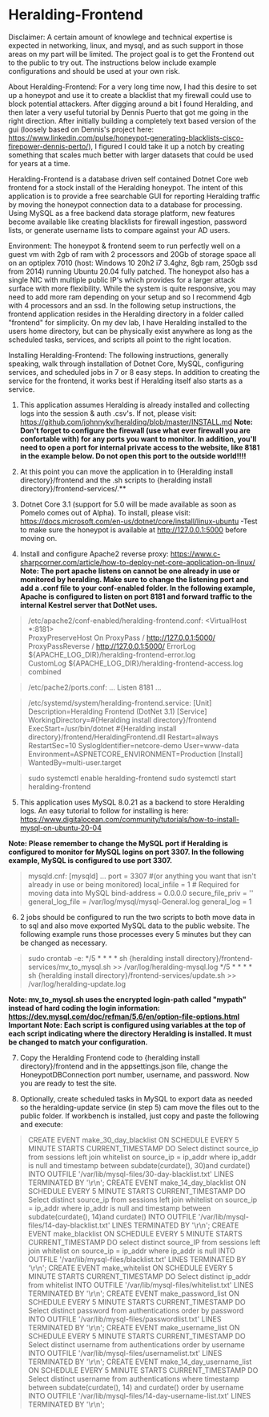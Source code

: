 # Heralding-Frontend
Disclaimer: A certain amount of knowlege and technical expertise is expected in networking, linux, and mysql, and as such support in those areas on my part will be limited. The project goal is to get the Frontend out to the public to try out. The instructions below include example configurations and should be used at your own risk.

About Heralding-Frontend:
For a very long time now, I had this desire to set up a honeypot and use it to create a blacklist that my firewall could use to block potential attackers. After digging around a bit I found Heralding, and then later a very useful tutorial by Dennis Puerto that got me going in the right direction. After initially building a completely text based version of the gui (loosely based on Dennis's project here: https://www.linkedin.com/pulse/honeypot-generating-blacklists-cisco-firepower-dennis-perto/), I figured I could take it up a notch by creating something that scales much better with larger datasets that could be used for years at a time. 

Heralding-Frontend is a database driven self contained Dotnet Core web frontend for a stock install of the Heralding honeypot. The intent of this application is to provide a free searchable GUI for reporting Heralding traffic by moving the honeypot connection data to a database for processing. Using MySQL as a free backend data storage platform, new features become available like creating blacklists for firewall ingestion, password lists, or generate username lists to compare against your AD users. 

Environment:
The honeypot & frontend seem to run perfectly well on a guest vm with 2gb of ram with 2 processors and 20Gb of storage space all on an optiplex 7010 (host: Windows 10 20h2 i7 3.4ghz, 8gb ram, 250gb ssd from 2014) running Ubuntu 20.04 fully patched. The honeypot also has a single NIC with multiple public IP's which provides for a larger attack surface with more flexibility. While the system is quite responsive, you may need to add more ram depending on your setup and so I recommend 4gb with 4 processors and an ssd. In the following setup instructions, the frontend application resides in the Heralding directory in a folder called "frontend" for simplicity. On my dev lab, I have Heralding installed to the users home directory, but can be physically exist anywhere as long as the scheduled tasks, services, and scripts all point to the right location. 

Installing Heralding-Frontend:
The following instructions, generally speaking, walk through installation of Dotnet Core, MySQL, configuring services, and scheduled jobs in 7 or 8 easy steps. In addition to creating the service for the frontend, it works best if Heralding itself also starts as a service. 

1. This application assumes Heralding is already installed and collecting logs into the session & auth .csv's. If not, please visit: https://github.com/johnnykv/heralding/blob/master/INSTALL.md
  **Note: Don't forget to configure the firewall (use what ever firewall you are confortable with) for any ports you want to monitor. In addition, you'll need to open a port for internal private access to the website, like 8181 in the example below. Do not open this port to the outside world!!!!**
  
2. At this point you can move the application in to {Heralding install directory}/frontend and the .sh scripts to {heralding install directory}/frontend-services/.**
     
3. Dotnet Core 3.1 (support for 5.0 will be made available as soon as Pomelo comes out of Alpha). To install, please visit: https://docs.microsoft.com/en-us/dotnet/core/install/linux-ubuntu
   -Test to make sure the honeypot is available at http://127.0.0.1:5000 before moving on.
   
4. Install and configure Apache2 reverse proxy: https://www.c-sharpcorner.com/article/how-to-deploy-net-core-application-on-linux/
  **Note: The port apache listens on cannot be one already in use or monitored by heralding. Make sure to change the listening port and add a .conf file to your conf-enabled folder. In the following example, Apache is configured to listen on port 8181 and forward traffic to the internal Kestrel server that DotNet uses.**

>   /etc/apache2/conf-enabled/heralding-frontend.conf:
>      <VirtualHost *:8181>  
>       ProxyPreserveHost On
>       ProxyPass / http://127.0.0.1:5000/
>       ProxyPassReverse / http://127.0.0.1:5000/
>       ErrorLog ${APACHE_LOG_DIR}/heralding-frontend-error.log  
>       CustomLog ${APACHE_LOG_DIR}/heralding-frontend-access.log combined  
>      </VirtualHost>
      
>   /etc/pache2/ports.conf:
>      ...
>      Listen 8181
>      ...
      
>   /etc/systemd/system/heralding-frontend.service:
>      [Unit]
>      Description=Heralding Frontend (DotNet 3.1)
>      [Service]
>      WorkingDirectory=#{Heralding install directory}/frontend
>      ExecStart=/usr/bin/dotnet #{Heralding install directory}/frontend/HeraldingFrontend.dll
>      Restart=always
>      RestartSec=10
>      SyslogIdentifier=netcore-demo
>      User=www-data
>      Environment=ASPNETCORE_ENVIRONMENT=Production
>      [Install]
>      WantedBy=multi-user.target
      
>  sudo systemctl enable heralding-frontend
>  sudo systemctl start heralding-frontend
   
5. This application uses MySQL 8.0.21 as a backend to store Heralding logs. An easy tutorial to follow for installing is here: https://www.digitalocean.com/community/tutorials/how-to-install-mysql-on-ubuntu-20-04

  **Note: Please remember to change the MySQL port if Heralding is configured to monitor for MySQL logins on port 3307. 
          In the following example, MySQL is configured to use port 3307.**
          
>   mysqld.cnf:
>      [mysqld]
>      ...
>      port		= 3307 #(or anything you want that isn't already in use or being monitored)
>      local_infile	= 1 # Required for moving data into MySQL
>      bind-address		= 0.0.0.0
>      secure_file_priv	= ''
>      general_log_file	= /var/log/mysql/mysql-General.log
>      general_log		= 1

6. 2 jobs should be configured to run the two scripts to both move data in to sql and also move exported MySQL data to the public website. The following example runs those processes every 5 minutes but they can be changed as necessary.

>   sudo crontab -e:
>    */5 * * * * sh {heralding install directory}/frontend-services/mv_to_mysql.sh >> /var/log/heralding-mysql.log
>    */5 * * * * sh {heralding install directory}/frontend-services/update.sh >> /var/log/heralding-update.log
    
   **Note: mv_to_mysql.sh uses the encrypted login-path called "mypath" instead of hard coding the login information: https://dev.mysql.com/doc/refman/5.6/en/option-file-options.html**
   **Important Note: Each script is configured using variables at the top of each script indicating where the directory Heralding is installed. It must be changed to match your configuration.**

7. Copy the Heralding Frontend code to {heralding install directory}/frontend and in the appsettings.json file, change the HoneypotDBConnection port number, username, and password. Now you are ready to test the site.

8. Optionally, create scheduled tasks in MySQL to export data as needed so the heralding-update service (in step 5) cam move the files out to the public folder. If workbench is installed, just copy and paste the following and execute:

> CREATE EVENT make_30_day_blacklist ON SCHEDULE EVERY 5 MINUTE STARTS CURRENT_TIMESTAMP DO Select distinct source_ip from sessions left join whitelist on source_ip = ip_addr where ip_addr is null and timestamp between subdate(curdate(), 30)and curdate()  INTO OUTFILE '/var/lib/mysql-files/30-day-blacklist.txt' LINES TERMINATED BY '\r\n';
> CREATE EVENT make_14_day_blacklist ON SCHEDULE EVERY 5 MINUTE STARTS CURRENT_TIMESTAMP DO Select distinct source_ip from sessions left join whitelist on source_ip = ip_addr where ip_addr is null and timestamp between subdate(curdate(), 14)and curdate()  INTO OUTFILE '/var/lib/mysql-files/14-day-blacklist.txt' LINES TERMINATED BY '\r\n';
> CREATE EVENT make_blacklist ON SCHEDULE EVERY 5 MINUTE STARTS CURRENT_TIMESTAMP DO select distinct source_IP from sessions left join whitelist on source_ip = ip_addr where ip_addr is null INTO OUTFILE '/var/lib/mysql-files/blacklist.txt' LINES TERMINATED BY '\r\n';
> CREATE EVENT make_whitelist ON SCHEDULE EVERY 5 MINUTE STARTS CURRENT_TIMESTAMP DO Select distinct ip_addr from whitelist INTO OUTFILE '/var/lib/mysql-files/whitelist.txt' LINES TERMINATED BY '\r\n';
> CREATE EVENT make_password_list ON SCHEDULE EVERY 5 MINUTE STARTS CURRENT_TIMESTAMP DO Select distinct password from authentications order by password INTO OUTFILE '/var/lib/mysql-files/passwordlist.txt' LINES TERMINATED BY '\r\n';
> CREATE EVENT make_username_list ON SCHEDULE EVERY 5 MINUTE STARTS CURRENT_TIMESTAMP DO Select distinct username from authentications order by username INTO OUTFILE '/var/lib/mysql-files/usernamelist.txt' LINES TERMINATED BY '\r\n';
> CREATE EVENT make_14_day_username_list ON SCHEDULE EVERY 5 MINUTE STARTS CURRENT_TIMESTAMP DO Select distinct username from authentications where timestamp between subdate(curdate(), 14) and curdate() order by username INTO OUTFILE '/var/lib/mysql-files/14-day-username-list.txt' LINES TERMINATED BY '\r\n';
    
